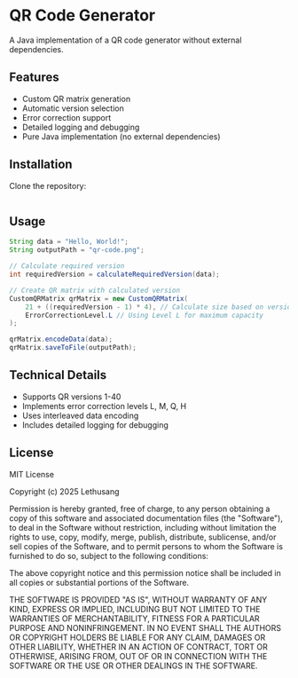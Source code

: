 # QR Code Generator
A Java implementation of a QR code generator without external dependencies.

## Features
- Custom QR matrix generation
- Automatic version selection
- Error correction support
- Detailed logging and debugging
- Pure Java implementation (no external dependencies)

## Installation
Clone the repository:
```bash
```

## Usage
```java
String data = "Hello, World!";
String outputPath = "qr-code.png";

// Calculate required version
int requiredVersion = calculateRequiredVersion(data);

// Create QR matrix with calculated version
CustomQRMatrix qrMatrix = new CustomQRMatrix(
    21 + ((requiredVersion - 1) * 4), // Calculate size based on version
    ErrorCorrectionLevel.L // Using Level L for maximum capacity
);

qrMatrix.encodeData(data);
qrMatrix.saveToFile(outputPath);
```

## Technical Details
- Supports QR versions 1-40
- Implements error correction levels L, M, Q, H
- Uses interleaved data encoding
- Includes detailed logging for debugging

## License
MIT License

Copyright (c) 2025 Lethusang

Permission is hereby granted, free of charge, to any person obtaining a copy
of this software and associated documentation files (the "Software"), to deal
in the Software without restriction, including without limitation the rights
to use, copy, modify, merge, publish, distribute, sublicense, and/or sell
copies of the Software, and to permit persons to whom the Software is
furnished to do so, subject to the following conditions:

The above copyright notice and this permission notice shall be included in
all copies or substantial portions of the Software.

THE SOFTWARE IS PROVIDED "AS IS", WITHOUT WARRANTY OF ANY KIND, EXPRESS OR
IMPLIED, INCLUDING BUT NOT LIMITED TO THE WARRANTIES OF MERCHANTABILITY,
FITNESS FOR A PARTICULAR PURPOSE AND NONINFRINGEMENT. IN NO EVENT SHALL THE
AUTHORS OR COPYRIGHT HOLDERS BE LIABLE FOR ANY CLAIM, DAMAGES OR OTHER
LIABILITY, WHETHER IN AN ACTION OF CONTRACT, TORT OR OTHERWISE, ARISING FROM,
OUT OF OR IN CONNECTION WITH THE SOFTWARE OR THE USE OR OTHER DEALINGS IN
THE SOFTWARE.